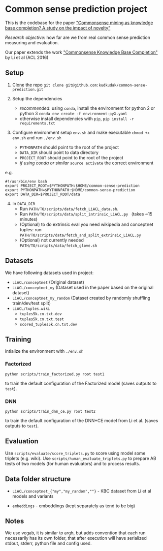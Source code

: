 # Common sense prediction project

This is the codebase for the paper ["Commonsense mining as knowledge base completion? A study on the impact of novelty"](https://arxiv.org/pdf/1804.09259.pdf)

*Research objective*: how far are we from real common sense prediction measuring and evaluation.

Our paper extends the work ["Commonsense Knowledge Base Completion"](http://ttic.uchicago.edu/~kgimpel/papers/li+etal.acl16.pdf) by Li et al (ACL 2016)


## Setup

1. Clone the repo `git clone git@github.com:kudkudak/common-sense-prediction.git`

2. Setup the dependencies
    * *recommended*: using `conda`, install the environment for python 2 or python 3 `conda env create -f environment-pyX.yaml`
    * otherwise install dependencies with `pip`, `pip install -r requirements.txt`

3. Configure environment setup `env.sh` and make executable `chmod +x env.sh` and run `./env.sh`
    * `PYTHONPATH` should point to the root of the project
    * `DATA_DIR` should point to data directory
    * `PROJECT_ROOT` should point to the root of the project
    * *if using conda or similar* `source activate` the correct environment

e.g.
```
#!/usr/bin/env bash
export PROJECT_ROOT=$PYTHONPATH:$HOME/common-sense-prediction
export PYTHONPATH=$PYTHONPATH:$HOME/common-sense-prediction
export DATA_DIR=$PROJECT_ROOT/data
```

4. In `DATA_DIR`
    * Run `PATH/TO/scripts/data/fetch_LiACL_data.sh`.
    * Run `PATH/TO/scripts/data/split_intrinsic_LiACL.py ` (takes ~15 minutes)
    * (Optional) to do extrinsic eval you need wikipedia and conceptnet tuples: run `PATH/TO/scripts/data/fetch_and_split_extrinsic_LiACL.py `
    * (Optional) not currently needed `PATH/TO/scripts/data/fetch_glove.sh`

## Datasets

We have following datasets used in project:

* `LiACL/conceptnet` (Original dataset)
* `LiACL/conceptnet_my` (Dataset used in the paper based on the original dataset)
* `LiACL/conceptnet_my_random` (Dataset created by randomly shuffling train/dev/test split)
* `LiACL/tuples.wiki`
    * `tuples5k.cn.txt.dev`
    * `tuples5k.cn.txt.test`
    * `scored_tuples5k.cn.txt.dev`

## Training

intialize the environment with `./env.sh`

### Factorized

``python scripts/train_factorized.py root test1``

to train the default configuration of the Factorized model (saves outputs to `test`).

### DNN

``python scripts/train_dnn_ce.py root test2``

to train the default configuration of the DNN+CE model from Li et al. (saves outputs to `test`).

## Evaluation

Use `scripts/evaluate/score_triplets.py` to score using model some triplets (e.g. wiki). Use `scripts/human_evaluate_triplets.py` to
prepare AB tests of two models (for human evaluators) and to process results.

## Data folder structure

* `LiACL/conceptnet_{"my","my_random",""}` - KBC dataset from Li et al models and variants

* `embeddings` - embeddings (kept separately as tend to be big)

## Notes

We use vegab, it is similar to argh, but adds convention that each run necessarily has its own folder, that
after execution will have serialized stdout, stderr, python file and config used.
